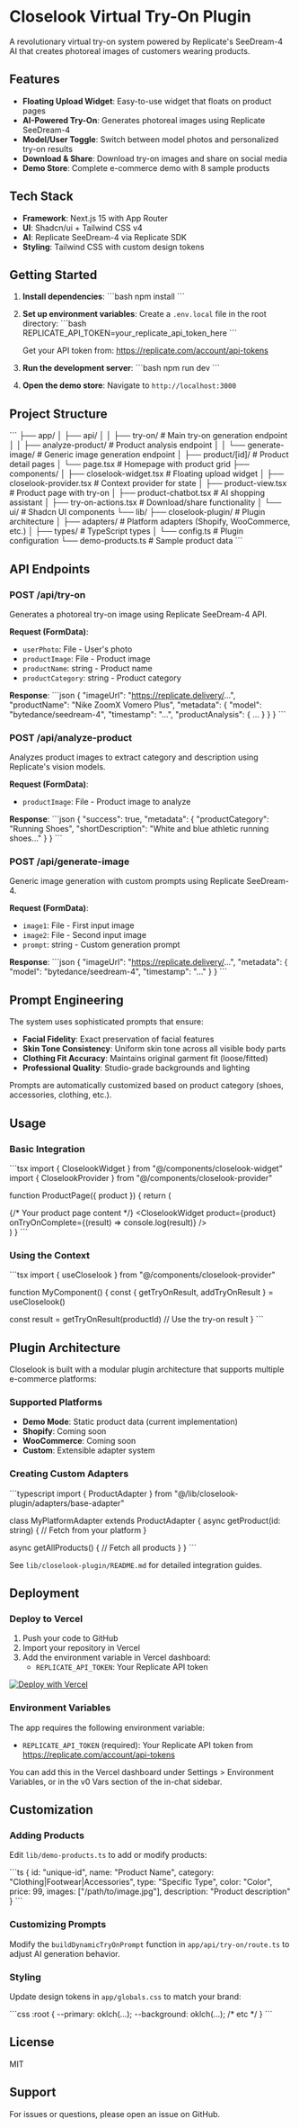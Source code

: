 # Closelook Virtual Try-On Plugin

A revolutionary virtual try-on system powered by Replicate's SeeDream-4 AI that creates photoreal images of customers wearing products.

## Features

- **Floating Upload Widget**: Easy-to-use widget that floats on product pages
- **AI-Powered Try-On**: Generates photoreal images using Replicate SeeDream-4
- **Model/User Toggle**: Switch between model photos and personalized try-on results
- **Download & Share**: Download try-on images and share on social media
- **Demo Store**: Complete e-commerce demo with 8 sample products

## Tech Stack

- **Framework**: Next.js 15 with App Router
- **UI**: Shadcn/ui + Tailwind CSS v4
- **AI**: Replicate SeeDream-4 via Replicate SDK
- **Styling**: Tailwind CSS with custom design tokens

## Getting Started

1. **Install dependencies**:
   \`\`\`bash
   npm install
   \`\`\`

2. **Set up environment variables**:
   Create a `.env.local` file in the root directory:
   \`\`\`bash
   REPLICATE_API_TOKEN=your_replicate_api_token_here
   \`\`\`
   
   Get your API token from: https://replicate.com/account/api-tokens

3. **Run the development server**:
   \`\`\`bash
   npm run dev
   \`\`\`

4. **Open the demo store**:
   Navigate to `http://localhost:3000`

## Project Structure

\`\`\`
├── app/
│   ├── api/
│   │   ├── try-on/          # Main try-on generation endpoint
│   │   ├── analyze-product/ # Product analysis endpoint
│   │   └── generate-image/  # Generic image generation endpoint
│   ├── product/[id]/        # Product detail pages
│   └── page.tsx             # Homepage with product grid
├── components/
│   ├── closelook-widget.tsx      # Floating upload widget
│   ├── closelook-provider.tsx    # Context provider for state
│   ├── product-view.tsx          # Product page with try-on
│   ├── product-chatbot.tsx       # AI shopping assistant
│   ├── try-on-actions.tsx        # Download/share functionality
│   └── ui/                       # Shadcn UI components
└── lib/
    ├── closelook-plugin/         # Plugin architecture
    │   ├── adapters/             # Platform adapters (Shopify, WooCommerce, etc.)
    │   ├── types/                # TypeScript types
    │   └── config.ts             # Plugin configuration
    └── demo-products.ts          # Sample product data
\`\`\`

## API Endpoints

### POST /api/try-on

Generates a photoreal try-on image using Replicate SeeDream-4 API.

**Request (FormData)**:
- `userPhoto`: File - User's photo
- `productImage`: File - Product image
- `productName`: string - Product name
- `productCategory`: string - Product category

**Response**:
\`\`\`json
{
  "imageUrl": "https://replicate.delivery/...",
  "productName": "Nike ZoomX Vomero Plus",
  "metadata": { 
    "model": "bytedance/seedream-4", 
    "timestamp": "...",
    "productAnalysis": { ... }
  }
}
\`\`\`

### POST /api/analyze-product

Analyzes product images to extract category and description using Replicate's vision models.

**Request (FormData)**:
- `productImage`: File - Product image to analyze

**Response**:
\`\`\`json
{
  "success": true,
  "metadata": {
    "productCategory": "Running Shoes",
    "shortDescription": "White and blue athletic running shoes..."
  }
}
\`\`\`

### POST /api/generate-image

Generic image generation with custom prompts using Replicate SeeDream-4.

**Request (FormData)**:
- `image1`: File - First input image
- `image2`: File - Second input image
- `prompt`: string - Custom generation prompt

**Response**:
\`\`\`json
{
  "imageUrl": "https://replicate.delivery/...",
  "metadata": { "model": "bytedance/seedream-4", "timestamp": "..." }
}
\`\`\`

## Prompt Engineering

The system uses sophisticated prompts that ensure:
- **Facial Fidelity**: Exact preservation of facial features
- **Skin Tone Consistency**: Uniform skin tone across all visible body parts
- **Clothing Fit Accuracy**: Maintains original garment fit (loose/fitted)
- **Professional Quality**: Studio-grade backgrounds and lighting

Prompts are automatically customized based on product category (shoes, accessories, clothing, etc.).

## Usage

### Basic Integration

\`\`\`tsx
import { CloselookWidget } from "@/components/closelook-widget"
import { CloselookProvider } from "@/components/closelook-provider"

function ProductPage({ product }) {
  return (
    <CloselookProvider>
      <div>
        {/* Your product page content */}
        <CloselookWidget 
          product={product}
          onTryOnComplete={(result) => console.log(result)}
        />
      </div>
    </CloselookProvider>
  )
}
\`\`\`

### Using the Context

\`\`\`tsx
import { useCloselook } from "@/components/closelook-provider"

function MyComponent() {
  const { getTryOnResult, addTryOnResult } = useCloselook()
  
  const result = getTryOnResult(productId)
  // Use the try-on result
}
\`\`\`

## Plugin Architecture

Closelook is built with a modular plugin architecture that supports multiple e-commerce platforms:

### Supported Platforms
- **Demo Mode**: Static product data (current implementation)
- **Shopify**: Coming soon
- **WooCommerce**: Coming soon
- **Custom**: Extensible adapter system

### Creating Custom Adapters

\`\`\`typescript
import { ProductAdapter } from "@/lib/closelook-plugin/adapters/base-adapter"

class MyPlatformAdapter extends ProductAdapter {
  async getProduct(id: string) {
    // Fetch from your platform
  }
  
  async getAllProducts() {
    // Fetch all products
  }
}
\`\`\`

See `lib/closelook-plugin/README.md` for detailed integration guides.

## Deployment

### Deploy to Vercel

1. Push your code to GitHub
2. Import your repository in Vercel
3. Add the environment variable in Vercel dashboard:
   - `REPLICATE_API_TOKEN`: Your Replicate API token

[![Deploy with Vercel](https://vercel.com/button)](https://vercel.com/new)

### Environment Variables

The app requires the following environment variable:

- `REPLICATE_API_TOKEN` (required): Your Replicate API token from https://replicate.com/account/api-tokens

You can add this in the Vercel dashboard under Settings > Environment Variables, or in the v0 Vars section of the in-chat sidebar.

## Customization

### Adding Products

Edit `lib/demo-products.ts` to add or modify products:

\`\`\`ts
{
  id: "unique-id",
  name: "Product Name",
  category: "Clothing|Footwear|Accessories",
  type: "Specific Type",
  color: "Color",
  price: 99,
  images: ["/path/to/image.jpg"],
  description: "Product description"
}
\`\`\`

### Customizing Prompts

Modify the `buildDynamicTryOnPrompt` function in `app/api/try-on/route.ts` to adjust AI generation behavior.

### Styling

Update design tokens in `app/globals.css` to match your brand:

\`\`\`css
:root {
  --primary: oklch(...);
  --background: oklch(...);
  /* etc */
}
\`\`\`

## License

MIT

## Support

For issues or questions, please open an issue on GitHub.
